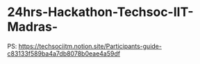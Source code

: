 # 24hrs-Hackathon-Techsoc-IIT-Madras-

PS: https://techsociitm.notion.site/Participants-guide-c83133f589ba4a7db8078b0eae4a59df
